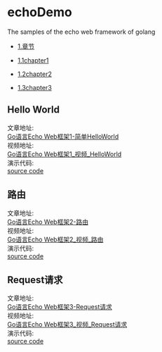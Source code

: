 # echoDemo
The samples  of the echo web framework of golang

* [1.章节](#1)

 * [1.1chapter1](#Hello_World)

 * [1.2chapter2](#路由)

 * [1.3chapter3](#Request请求)


## Hello World
文章地址:  
[Go语言Echo Web框架1-简单HelloWorld](https://www.toutiao.com/i6868211566471610894/)  
视频地址:  
[Go语言Echo Web框架1_视频_HelloWorld](https://www.ixigua.com/6871198500143497740/)  
演示代码:  
[source code](https://github.com/jianjunjie/echoDemo/blob/master/chapter1/main.go)  

## 路由
文章地址:  
[Go语言Echo Web框架2-路由](https://www.toutiao.com/i6868618125508608516/)  
视频地址:  
[Go语言Echo Web框架2_视频_路由](https://www.ixigua.com/6871599589351227918/)  
演示代码:  
[source code](https://github.com/jianjunjie/echoDemo/blob/master/chapter2/main.go)  

## Request请求
文章地址:  
[Go语言Echo Web框架3-Request请求](https://www.toutiao.com/i6869244869051679236/)  
视频地址:  
[Go语言Echo Web框架3_视频_Request请求]()  
演示代码:  
[source code](https://github.com/jianjunjie/echoDemo/blob/master/chapter3/main.go)  